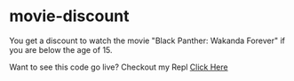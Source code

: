 # movie-discount
You get a discount to watch the movie "Black Panther: Wakanda Forever" if you are below the age of 15.

Want to see this code go live? Checkout my Repl [Click Here](https://replit.com/@ItsThank/movie-discount?v=1)
